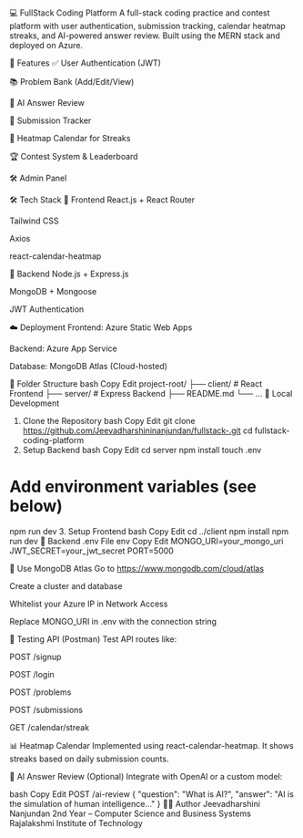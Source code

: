 💻 FullStack Coding Platform
A full-stack coding practice and contest platform with user authentication, submission tracking, calendar heatmap streaks, and AI-powered answer review. Built using the MERN stack and deployed on Azure.

📌 Features
✅ User Authentication (JWT)

📚 Problem Bank (Add/Edit/View)

🧠 AI Answer Review

🧮 Submission Tracker

📅 Heatmap Calendar for Streaks

🏆 Contest System & Leaderboard

🛠️ Admin Panel

🛠️ Tech Stack
🔷 Frontend
React.js + React Router

Tailwind CSS

Axios

react-calendar-heatmap

🔶 Backend
Node.js + Express.js

MongoDB + Mongoose

JWT Authentication

☁️ Deployment
Frontend: Azure Static Web Apps

Backend: Azure App Service

Database: MongoDB Atlas (Cloud-hosted)

📂 Folder Structure
bash
Copy
Edit
project-root/
├── client/       # React Frontend
├── server/          # Express Backend
├── README.md
└── ...
🚀 Local Development
1. Clone the Repository
bash
Copy
Edit
git clone https://github.com/Jeevadharshininanjundan/fullstack-.git
cd fullstack-coding-platform
2. Setup Backend
bash
Copy
Edit
cd server
npm install
touch .env
# Add environment variables (see below)
npm run dev
3. Setup Frontend
bash
Copy
Edit
cd ../client
npm install
npm run dev
🔐 Backend .env File
env
Copy
Edit
MONGO_URI=your_mongo_uri
JWT_SECRET=your_jwt_secret
PORT=5000


🔷 Use MongoDB Atlas
Go to https://www.mongodb.com/cloud/atlas

Create a cluster and database

Whitelist your Azure IP in Network Access

Replace MONGO_URI in .env with the connection string

🧪 Testing API (Postman)
Test API routes like:

POST /signup

POST /login

POST /problems

POST /submissions

GET /calendar/streak

📊 Heatmap Calendar
Implemented using react-calendar-heatmap. It shows streaks based on daily submission counts.

🎯 AI Answer Review (Optional)
Integrate with OpenAI or a custom model:

bash
Copy
Edit
POST /ai-review
{
  "question": "What is AI?",
  "answer": "AI is the simulation of human intelligence..."
}
🙋‍♀️ Author
Jeevadharshini Nanjundan
2nd Year – Computer Science and Business Systems
Rajalakshmi Institute of Technology
